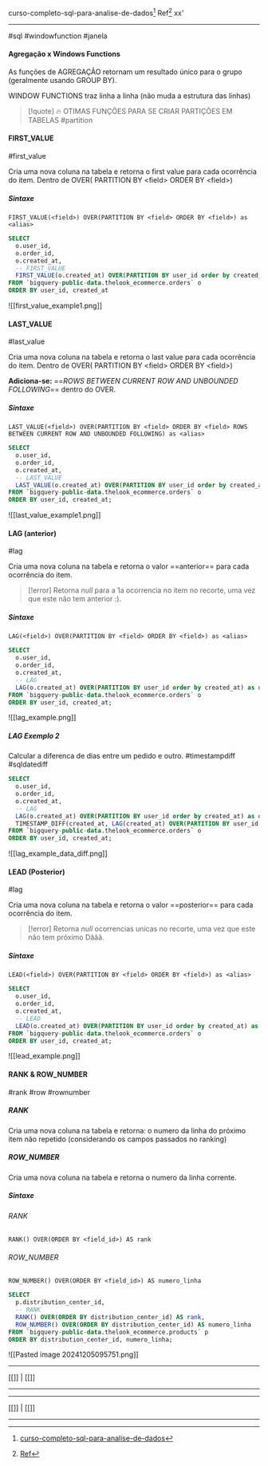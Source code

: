 curso-completo-sql-para-analise-de-dados[^1] 
Ref[^2]
xx'
***
#sql #windowfunction #janela


#### Agregação x Windows Functions

As funções de AGREGAÇÃO retornam um resultado único para o grupo (geralmente usando GROUP BY).

WINDOW FUNCTIONS traz linha a linha (não muda a estrutura das linhas)

>[!quote] 🔥 OTIMAS FUNÇÕES PARA SE CRIAR PARTIÇÕES EM TABELAS 
#partition
#### FIRST_VALUE
#first_value

Cria uma nova coluna na tabela e retorna o first value para cada ocorrência do item.
Dentro de OVER( PARTITION BY \<field\> ORDER BY \<field\>)

##### Sintaxe
`FIRST_VALUE(<field>) OVER(PARTITION BY <field> ORDER BY <field>) as <alias>`

```SQL
SELECT
  o.user_id,
  o.order_id,
  o.created_at,
  -- FIRST_VALUE
  FIRST_VALUE(o.created_at) OVER(PARTITION BY user_id order by created_at) as first_date
FROM `bigquery-public-data.thelook_ecommerce.orders` o
ORDER BY user_id, created_at
```

![[first_value_example1.png]]


#### LAST_VALUE
#last_value

Cria uma nova coluna na tabela e retorna o last value para cada ocorrência do item.
Dentro de OVER( PARTITION BY \<field\> ORDER BY \<field\>)

**Adiciona-se:** ==_ROWS BETWEEN CURRENT ROW AND UNBOUNDED FOLLOWING_== dentro do OVER.

##### Sintaxe
`LAST_VALUE(<field>) OVER(PARTITION BY <field> ORDER BY <field> ROWS BETWEEN CURRENT ROW AND UNBOUNDED FOLLOWING) as <alias>`

```SQL
SELECT
  o.user_id,
  o.order_id,
  o.created_at,
  -- LAST_VALUE
  LAST_VALUE(o.created_at) OVER(PARTITION BY user_id order by created_at ROWS BETWEEN CURRENT ROW AND UNBOUNDED FOLLOWING) as last_date
FROM `bigquery-public-data.thelook_ecommerce.orders` o
ORDER BY user_id, created_at;
```

![[last_value_example1.png]]


#### LAG (anterior)
#lag

Cria uma nova coluna na tabela e retorna o valor ==anterior== para cada ocorrência do item.

>[!error] Retorna _null_ para a 1a ocorrencia no item no recorte, uma vez que este não tem anterior :).

##### Sintaxe
`LAG(<field>) OVER(PARTITION BY <field> ORDER BY <field>) as <alias>`

```SQL
SELECT
  o.user_id,
  o.order_id,
  o.created_at,
  -- LAG
  LAG(o.created_at) OVER(PARTITION BY user_id order by created_at) as data_ultimo_pedido
FROM `bigquery-public-data.thelook_ecommerce.orders` o
ORDER BY user_id, created_at;
```

![[lag_example.png]]

##### LAG Exemplo 2

Calcular a diferenca de dias entre um pedido e outro.
#timestampdiff #sqldatediff

```SQL
SELECT
  o.user_id,
  o.order_id,
  o.created_at,
  -- LAG
  LAG(o.created_at) OVER(PARTITION BY user_id order by created_at) as data_ultimo_pedido,
  TIMESTAMP_DIFF(created_at, LAG(created_at) OVER(PARTITION BY user_id ORDER BY created_at), DAY) as diff_dias
FROM `bigquery-public-data.thelook_ecommerce.orders` o
ORDER BY user_id, created_at;
```

![[lag_example_data_diff.png]]


#### LEAD (Posterior)
#lag

Cria uma nova coluna na tabela e retorna o valor ==posterior== para cada ocorrência do item.

>[!error] Retorna _null_ ocorrencias unicas no recorte, uma vez que este não tem próximo Dããã.

##### Sintaxe
`LEAD(<field>) OVER(PARTITION BY <field> ORDER BY <field>) as <alias>`

```SQL
SELECT
  o.user_id,
  o.order_id,
  o.created_at,
  -- LEAD
  LEAD(o.created_at) OVER(PARTITION BY user_id order by created_at) as data_proximo_pedido
FROM `bigquery-public-data.thelook_ecommerce.orders` o
ORDER BY user_id, created_at;
```

![[lead_example.png]]


#### RANK & ROW_NUMBER
#rank #row #rownumber

##### RANK
Cria uma nova coluna na tabela e retorna:
	o numero da linha do próximo  item não repetido (considerando os campos passados no ranking)

##### ROW_NUMBER
Cria uma nova coluna na tabela e retorna o numero da linha corrente.

##### Sintaxe
###### RANK
`RANK() OVER(ORDER BY <field_id>) AS rank`

###### ROW_NUMBER
`ROW_NUMBER() OVER(ORDER BY <field_id>) AS numero_linha`

```SQL
SELECT
  p.distribution_center_id,
  -- RANK
  RANK() OVER(ORDER BY distribution_center_id) AS rank,
  ROW_NUMBER() OVER(ORDER BY distribution_center_id) AS numero_linha
FROM `bigquery-public-data.thelook_ecommerce.products` p
ORDER BY distribution_center_id, numero_linha;
```

![[Pasted image 20241205095751.png]]


***
[[]] | [[]]

***
[^1]: [curso-completo-sql-para-analise-de-dados](https://ford.udemy.com/course/curso-completo-sql-para-analise-de-dados/learn/lecture/45463227#overview)
[^2]: [Ref](#)


***
[[]] | [[]]

***
[^1]: [curso-completo-sql-para-analise-de-dados](https://ford.udemy.com/course/curso-completo-sql-para-analise-de-dados/learn/lecture/45463227#overview)
[^2]: [Ref](#)

